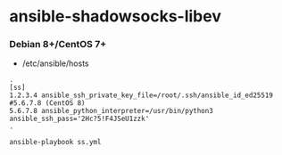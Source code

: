 # ansible-shadowsocks-libev

### Debian 8+/CentOS 7+

* /etc/ansible/hosts
```
.
[ss]
1.2.3.4 ansible_ssh_private_key_file=/root/.ssh/ansible_id_ed25519
#5.6.7.8 (CentOS 8)
5.6.7.8 ansible_python_interpreter=/usr/bin/python3 ansible_ssh_pass='2Hc?5!F4JSeU1zzk'
.
```

```
ansible-playbook ss.yml
```
